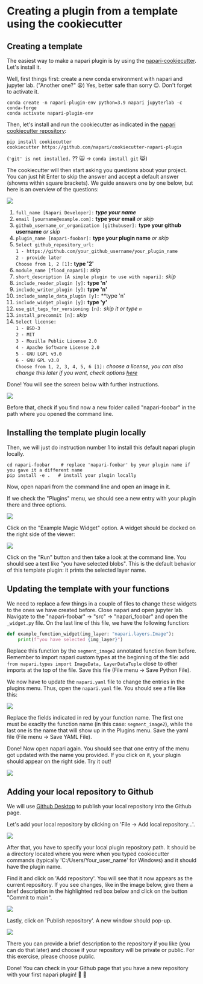 # Creating a plugin from a template using the cookiecutter

## Creating a template

The easiest way to make a napari plugin is by using the [napari-cookiecutter](
https://github.com/napari/cookiecutter-napari-plugin#cookiecutter-napari-plugin). Let's install it.

Well, first things first: create a new conda environment with napari and jupyter lab. ("Another one?" 😩) Yes, better safe than sorry 😉. Don't forget to activate it.

    conda create -n napari-plugin-env python=3.9 napari jupyterlab -c conda-forge
    conda activate napari-plugin-env

Then, let's install and run the cookiecutter as indicated in the [napari cookiecutter repository]([https://github.com/napari/cookiecutter-napari-plugin](https://github.com/napari/cookiecutter-napari-plugin#cookiecutter-napari-plugin)):

```
pip install cookiecutter
cookiecutter https://github.com/napari/cookiecutter-napari-plugin
```
(`'git' is not installed.` ?? 🙀 -> `conda install git` 😸)

The cookiecutter will then start asking you questions about your project. You can just hit Enter to skip the answer and accept a default answer (showns within square brackets). We guide answers one by one below, but here is an overview of the questions:

![](cookiecutter_instructions1.png)

  1. `full_name [Napari Developer]:` ***type your name***
  2. `email [yourname@example.com]:` **type your email** *or skip*
  3. `github_username_or_organization [githubuser]:` **type your github username** *or skip*
  4. `plugin_name [napari-foobar]:` **type your plugin name** *or skip*
  5. `Select github_repository_url:`  
     `1 - https://github.com/your_github_username/your_plugin_name`  
     `2 - provide later`  
     `Choose from 1, 2 [1]:`  **type '2'** 
  6. `module_name [flood_napari]:` *skip*
  7. `short_description [A simple plugin to use with napari]:` *skip*
  8. `include_reader_plugin [y]:` **type 'n'**
  9. `include_writer_plugin [y]:` **type 'n'**
  10. `include_sample_data_plugin [y]:` **type 'n'
  11. `include_widget_plugin [y]:` **type 'y'**
  12. `use_git_tags_for_versioning [n]:` *skip it or type `n`*
  13. `install_precommit [n]:` *skip*
  14. `Select license:`  
       `1 - BSD-3`  
       `2 - MIT`  
       `3 - Mozilla Public License 2.0`  
       `4 - Apache Software License 2.0`  
       `5 - GNU LGPL v3.0`  
       `6 - GNU GPL v3.0`  
      `Choose from 1, 2, 3, 4, 5, 6 [1]:` *choose a license, you can also change this later if you want, check options [here](https://ufal.github.io/public-license-selector/)*
      
Done! You will see the screen below with further instructions. 

![](cookiecutter_instructions2.png)

Before that, check if you find now a new folder called "napari-foobar" in the path where you opened the command line.

## Installing the template plugin locally

Then, we will just do instruction number 1 to install this default napari plugin locally. 
```
cd napari-foobar    # replace 'napari-foobar' by your plugin name if you gave it a different name
pip install -e .   # install your plugin locally
```
Now, open napari from the command line and open an image in it.

If we check the "Plugins" menu, we should see a new entry with your plugin there and three options.

![](napari_plugin_menu.png)

Click on the "Example Magic Widget" option. A widget should be docked on the right side of the viewer:

![](napari_plugin_menu2.png)

Click on the "Run" button and then take a look at the command line. You should see a text like "you have selected blobs". This is the default behavior of this template plugin: it prints the selected layer name.

## Updating the template with your functions

We need to replace a few things in a couple of files to change these widgets to the ones we have created before.
Close napari and open jupyter lab. Navigate to the "napari-foobar" -> "src" -> "napari_foobar" and open the `_widget.py` file. On the last line of this file, we have the following function:

```Python
def example_function_widget(img_layer: "napari.layers.Image"):
    print(f"you have selected {img_layer}")
```

Replace this function by the `segment_image2` annotated function from before. Remember to import napari custom types at the beginning of the file: add `from napari.types import ImageData, LayerDataTuple` close to other imports at the top of the file. Save this file (File menu -> Save Python File).

We now have to update the `napari.yaml` file to change the entries in the plugins menu. Thus, open the `napari.yaml` file. You should see a file like this:

![](napari_yaml_file1.png)

Replace the fields indicated in red by your function name. The first one must be exaclty the function name (in this case: `segment_image2`), while the last one is the name that will show up in the Plugins menu. Save the yaml file (File menu -> Save YAML File).

Done! Now open napari again. You should see that one entry of the menu got updated with the name you provided. If you click on it, your plugin should appear on the right side. Try it out!

![](napari_plugin1.png)

## Adding your local repository to Github

We will use [Github Desktop](https://desktop.github.com/) to publish your local repository into the Github page. 

Let's add your local repository by clicking on 'File -> Add local repository...'.

![](Github_Desktop_new_repo.png)

After that, you have to specify your local plugin repository path. It should be a directory located where you were when you typed cookiecutter commands (typically 'C:/Users/Your_user_name' for Windows) and it should have the plugin name.

Find it and click on 'Add repository'. You will see that it now appears as the current repository. If you see changes, like in the image below, give them a brief description in the highlighted red box below and click on the button "Commit to main".

![](Github_Desktop_new_repo2.png)

Lastly, click on 'Publish repository'. A new window should pop-up.

![](Github_Desktop_new_repo3.png)

There you can provide a brief description to the repository if you like (you can do that later) and choose if your repository will be private or public. For this exercise, please choose public.

Done! You can check in your Github page that you have a new repository with your first napari plugin! 🎉 🚀 
